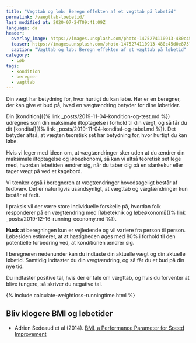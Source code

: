 ```yaml
---
title: "Vægttab og løb: Beregn effekten af et vægttab på løbetid"
permalink: /vaegttab-loebetid/
last_modified_at: 2020-07-24T09:41:09Z
language: da
header:
  overlay_image: https://images.unsplash.com/photo-1475274110913-480c45d0e873?ixlib=rb-1.2.1&ixid=eyJhcHBfaWQiOjEyMDd9&auto=format&fit=crop&w=1960&q=80
  teaser: https://images.unsplash.com/photo-1475274110913-480c45d0e873?ixlib=rb-1.2.1&ixid=eyJhcHBfaWQiOjEyMDd9&auto=format&fit=crop&w=400&q=80
  caption: "Vægttab og løb: Beregn effekten af et vægttab på løbetid"
category:
  - Løb
tags:
  - kondition
  - beregner
  - vægttab
---
```


Din vægt har betydning for, hvor hurtigt du kan løbe. Her er en beregner, der kan give et bud på, hvad en vægtændring betyder for dine løbetider.

Din [kondition]({% link _posts/2019-11-04-kondition-og-test.md %}) udregnes som din maksimale iltoptagelse i forhold til din vægt, og så får du dit [kondital]({% link _posts/2019-11-04-kondital-og-tabel.md %}). Det betyder altså, at vægten teoretisk set har betydning for, hvor hurtigt du kan løbe.

Hvis vi leger med ideen om, at vægtændringer sker uden at du ændrer din maksimale iltoptagelse og løbeøkonomi, så kan vi altså teoretisk set lege med, hvordan løbetiden ændrer sig, når du taber dig på en slankekur eller tager vægt på ved et kagebord.

Vi tænker også i beregneren at vægtændringer hovedsageligt består af fedtvæv. Det er naturligvis usandsynligt, at vægttab og vægtændringer kun består af fedt.

I praksis vil der være store individuelle forskelle på, hvordan folk responderer på en vægtændring med [løbeteknik og løbeøkonomi]({% link _posts/2019-12-16-running-economy.md %}).

**Husk** at beregningen kun er vejledende og vil variere fra person til person. Løbesiden estimerer, at at hastigheden øges med 80% i forhold til den potentielle forbedring ved, at konditionen ændrer sig.

I beregneren nedenunder kan du indtaste din aktuelle vægt og din aktuelle løbetid. Samtidig indtaster du din vægtændring, og så får du et bud på din nye tid. 

Du indtaster positive tal, hvis der er tale om vægttab, og hvis du forventer at blive tungere, så skriver du negative tal.

{% include calculate-weightloss-runningtime.html %}

## Bliv klogere BMI og løbetider

- Adrien Sedeaud et al (2014). [BMI, a Performance Parameter for Speed Improvement](https://www.ncbi.nlm.nih.gov/pmc/articles/PMC3934974/)
